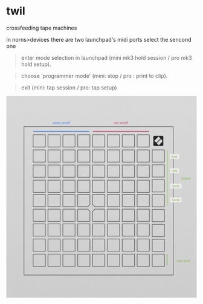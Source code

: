 # twil
crossfeeding tape machines

in norns>devices
there are two launchpad's midi ports
select the sencond one

>enter mode selection in launchpad (mini mk3 hold session / pro mk3 hold setup).

>choose 'programmer mode' (mini: stop / pro : print to clip).

>exit (mini: tap session / pro: tap setup)

![layout](v1.png)
